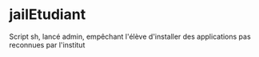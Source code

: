 # jailEtudiant
Script sh, lancé admin, empêchant l'élève d'installer des applications pas reconnues par l'institut
